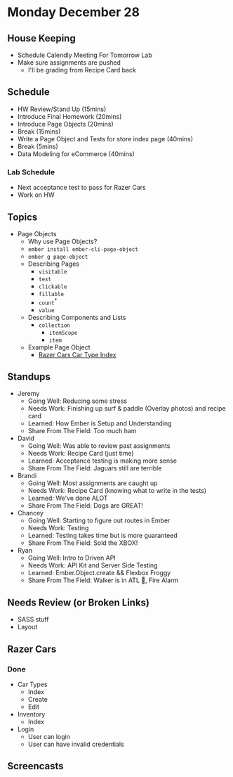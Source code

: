# Monday December 28

## House Keeping

- Schedule Calendly Meeting For Tomorrow Lab
- Make sure assignments are pushed
  * I'll be grading from Recipe Card back

## Schedule

- HW Review/Stand Up (15mins)
- Introduce Final Homework (20mins)
- Introduce Page Objects (20mins)
- Break (15mins)
- Write a Page Object and Tests for store index page (40mins)
- Break (5mins)
- Data Modeling for eCommerce (40mins)

### Lab Schedule

- Next acceptance test to pass for Razer Cars
- Work on HW

## Topics

- Page Objects
  * Why use Page Objects?
  * `ember install ember-cli-page-object`
  * `ember g page-object`
  * Describing Pages
    * `visitable`
    * `text`
    * `clickable`
    * `fillable`
    * `count`<sup>*</sup>
    * `value`
  * Describing Components and Lists
    * `collection`
      * `itemScope`
      * `item`
  * Example Page Object
    - [Razer Cars Car Type Index](https://github.com/TIY-LR-FEE-2015-Fall/razer-cars-app/blob/master/tests/acceptance/car-types/index-test.js#L6)

## Standups

* Jeremy
  - Going Well: Reducing some stress
  - Needs Work: Finishing up surf & paddle (Overlay photos) and recipe card
  - Learned: How Ember is Setup and Understanding
  - Share From The Field: Too much ham
* David
  - Going Well: Was able to review past assignments
  - Needs Work: Recipe Card (just time)
  - Learned: Acceptance testing is making more sense
  - Share From The Field: Jaguars still are terrible
* Brandi
  - Going Well: Most assignments are caught up
  - Needs Work: Recipe Card (knowing what to write in the tests)
  - Learned: We've done ALOT
  - Share From The Field: Dogs are GREAT!
* Chancey
  - Going Well: Starting to figure out routes in Ember
  - Needs Work: Testing
  - Learned: Testing takes time but is more guaranteed
  - Share From The Field: Sold the XBOX!
* Ryan
  - Going Well: Intro to Driven API
  - Needs Work: API Kit and Server Side Testing
  - Learned: Ember.Object.create && Flexbox Froggy
  - Share From The Field: Walker is in ATL 😬, Fire Alarm

## Needs Review (or Broken Links)

- SASS stuff
- Layout

## Razer Cars

### Done

* Car Types
  - Index
  - Create
  - Edit
* Inventory
  - Index
* Login
  - User can login
  - User can have invalid credentials

## Screencasts
